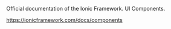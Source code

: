 Official documentation of the Ionic Framework.
UI Components.

https://ionicframework.com/docs/components
